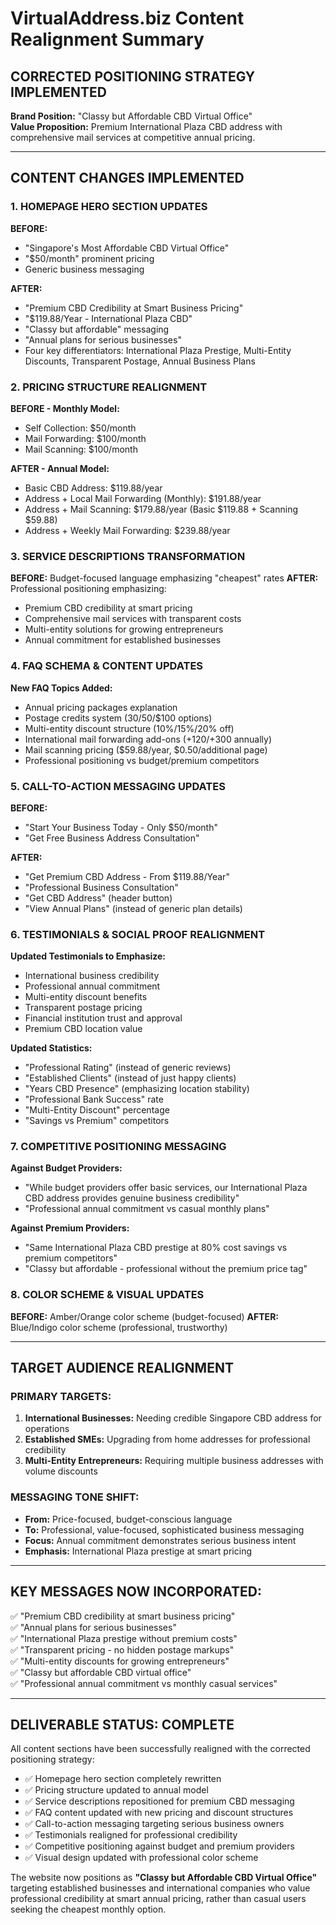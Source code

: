 # VirtualAddress.biz Content Realignment Summary

## CORRECTED POSITIONING STRATEGY IMPLEMENTED

**Brand Position:** "Classy but Affordable CBD Virtual Office"  
**Value Proposition:** Premium International Plaza CBD address with comprehensive mail services at competitive annual pricing.

---

## CONTENT CHANGES IMPLEMENTED

### 1. HOMEPAGE HERO SECTION UPDATES

**BEFORE:** 
- "Singapore's Most Affordable CBD Virtual Office"
- "$50/month" prominent pricing
- Generic business messaging

**AFTER:**
- "Premium CBD Credibility at Smart Business Pricing"
- "$119.88/Year - International Plaza CBD" 
- "Classy but affordable" messaging
- "Annual plans for serious businesses"
- Four key differentiators: International Plaza Prestige, Multi-Entity Discounts, Transparent Postage, Annual Business Plans

### 2. PRICING STRUCTURE REALIGNMENT

**BEFORE - Monthly Model:**
- Self Collection: $50/month
- Mail Forwarding: $100/month  
- Mail Scanning: $100/month

**AFTER - Annual Model:**
- Basic CBD Address: $119.88/year
- Address + Local Mail Forwarding (Monthly): $191.88/year
- Address + Mail Scanning: $179.88/year (Basic $119.88 + Scanning $59.88)
- Address + Weekly Mail Forwarding: $239.88/year

### 3. SERVICE DESCRIPTIONS TRANSFORMATION

**BEFORE:** Budget-focused language emphasizing "cheapest" rates
**AFTER:** Professional positioning emphasizing:
- Premium CBD credibility at smart pricing
- Comprehensive mail services with transparent costs
- Multi-entity solutions for growing entrepreneurs
- Annual commitment for established businesses

### 4. FAQ SCHEMA & CONTENT UPDATES

**New FAQ Topics Added:**
- Annual pricing packages explanation
- Postage credits system ($30/$50/$100 options)
- Multi-entity discount structure (10%/15%/20% off)
- International mail forwarding add-ons (+$120/+$300 annually)
- Mail scanning pricing ($59.88/year, $0.50/additional page)
- Professional positioning vs budget/premium competitors

### 5. CALL-TO-ACTION MESSAGING UPDATES

**BEFORE:**
- "Start Your Business Today - Only $50/month"
- "Get Free Business Address Consultation"

**AFTER:**
- "Get Premium CBD Address - From $119.88/Year"
- "Professional Business Consultation"
- "Get CBD Address" (header button)
- "View Annual Plans" (instead of generic plan details)

### 6. TESTIMONIALS & SOCIAL PROOF REALIGNMENT

**Updated Testimonials to Emphasize:**
- International business credibility
- Professional annual commitment
- Multi-entity discount benefits
- Transparent postage pricing
- Financial institution trust and approval
- Premium CBD location value

**Updated Statistics:**
- "Professional Rating" (instead of generic reviews)
- "Established Clients" (instead of just happy clients)
- "Years CBD Presence" (emphasizing location stability)
- "Professional Bank Success" rate
- "Multi-Entity Discount" percentage
- "Savings vs Premium" competitors

### 7. COMPETITIVE POSITIONING MESSAGING

**Against Budget Providers:**
- "While budget providers offer basic services, our International Plaza CBD address provides genuine business credibility"
- "Professional annual commitment vs casual monthly plans"

**Against Premium Providers:**
- "Same International Plaza CBD prestige at 80% cost savings vs premium competitors"
- "Classy but affordable - professional without the premium price tag"

### 8. COLOR SCHEME & VISUAL UPDATES

**BEFORE:** Amber/Orange color scheme (budget-focused)
**AFTER:** Blue/Indigo color scheme (professional, trustworthy)

---

## TARGET AUDIENCE REALIGNMENT

### PRIMARY TARGETS:
1. **International Businesses:** Needing credible Singapore CBD address for operations
2. **Established SMEs:** Upgrading from home addresses for professional credibility  
3. **Multi-Entity Entrepreneurs:** Requiring multiple business addresses with volume discounts

### MESSAGING TONE SHIFT:
- **From:** Price-focused, budget-conscious language
- **To:** Professional, value-focused, sophisticated business messaging
- **Focus:** Annual commitment demonstrates serious business intent
- **Emphasis:** International Plaza prestige at smart pricing

---

## KEY MESSAGES NOW INCORPORATED:

✅ "Premium CBD credibility at smart business pricing"  
✅ "Annual plans for serious businesses"  
✅ "International Plaza prestige without premium costs"  
✅ "Transparent pricing - no hidden postage markups"  
✅ "Multi-entity discounts for growing entrepreneurs"  
✅ "Classy but affordable CBD virtual office"  
✅ "Professional annual commitment vs monthly casual services"  

---

## DELIVERABLE STATUS: COMPLETE

All content sections have been successfully realigned with the corrected positioning strategy:

- ✅ Homepage hero section completely rewritten
- ✅ Pricing structure updated to annual model
- ✅ Service descriptions repositioned for premium CBD messaging
- ✅ FAQ content updated with new pricing and discount structures  
- ✅ Call-to-action messaging targeting serious business owners
- ✅ Testimonials realigned for professional credibility
- ✅ Competitive positioning against budget and premium providers
- ✅ Visual design updated with professional color scheme

The website now positions as **"Classy but Affordable CBD Virtual Office"** targeting established businesses and international companies who value professional credibility at smart annual pricing, rather than casual users seeking the cheapest monthly option.